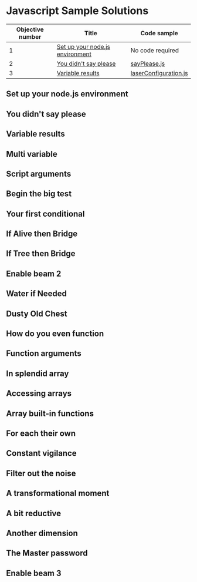 # Javascript Sample Solutions

| Objective number | Title   | Code sample  |
|---|---|---|
| 1  | [Set up your node.js environment](#set-up-your-nodejs-environment)  | No code required |
| 2  | [You didn't say please](#you-didnt-say-please)  | [sayPlease.js](/javascript/sample-solutions/code/sayPlease.js)  |
| 3  | [Variable results](#variable-results) | [laserConfiguration.js](/javascript/sample-solutions/code/laserConfiguration.js) |

## Set up your node.js environment

## You didn't say please

## Variable results

## Multi variable

## Script arguments

## Begin the big test

## Your first conditional

## If Alive then Bridge

## If Tree then Bridge

## Enable beam 2

## Water if Needed

## Dusty Old Chest

## How do you even function

## Function arguments

## In splendid array

## Accessing arrays

## Array built-in functions

## For each their own

## Constant vigilance

## Filter out the noise

## A transformational moment

## A bit reductive

## Another dimension

## The Master password

## Enable beam 3
